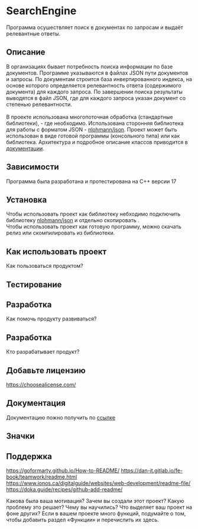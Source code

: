 # SearchEngine

Программа осушествляет поиск в документах по запросам и выдаёт релевантные ответы.

## Описание

В организациях бывает потребность поиска информации по базе документов. Программе указываются в файлах JSON пути документов и запросы. По документам строится база инвертированного индекса, на основе которого определяется релевантность ответа (содержимого документа) для каждого запроса. По завершении поиска результаты выводятся в файл JSON, где для каждого запроса указан документ со степенью релевантности.\
\
В проекте использована многопоточная обработка (стандартные библиотеки), - где необходимо. Использована сторонняя библиотека для работы с форматом JSON - [nlohmann/json](https://github.com/nlohmann/json). 
Проект может быть использован в виде готовой программы (консольного типа) или как библиотека. Архитектура и подробное описание классов приводится в [документации](./docs/ru/index.md).

## Зависимости

Программа была разработана и протестирована на С++ версии 17

## Установка

Чтобы использовать проект как библиотеку небходимо подключить библиотеку [nlohmann/json](https://github.com/nlohmann/json/#integration) и отдельно скопировать .\
Чтобы использовать проект как готовую программу, можно скачать релиз или скомпилировать из библиотеки.

## Как использовать проект


Как пользоваться продуктом? 
## Тестирование
## Разработка
Как помочь продукту развиваться? 
## Разработка
Кто разрабатывает продукт?
## Добавьте лицензию
https://choosealicense.com/
## Документация
Документацию пожно получить по [ссылке](./docs/ru/index.md)
## Значки
## Поддержка

https://goformarty.github.io/How-to-README/
https://dan-it.gitlab.io/fe-book/teamwork/readme.html
https://www.ionos.ca/digitalguide/websites/web-development/readme-file/
https://doka.guide/recipes/github-add-readme/

Какова была ваша мотивация?
Зачем вы создали этот проект?
Какую проблему это решает?
Чему вы научились?
Что выделяет ваш проект на фоне других? Если в вашем проекте много функций, подумайте о том, чтобы добавить раздел «Функции» и перечислить их здесь.
